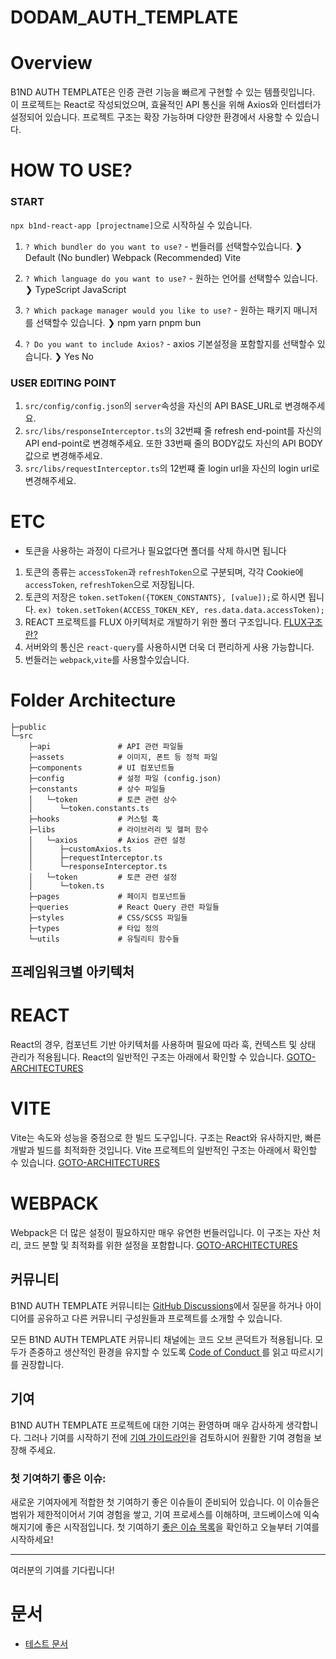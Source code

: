 # DODAM_AUTH_TEMPLATE
# Overview
B1ND AUTH TEMPLATE은 인증 관련 기능을 빠르게 구현할 수 있는 템플릿입니다. 이 프로젝트는 React로 작성되었으며, 효율적인 API 통신을 위해 Axios와 인터셉터가 설정되어 있습니다. 프로젝트 구조는 확장 가능하며 다양한 환경에서 사용할 수 있습니다.

# HOW TO USE?

### START

`npx b1nd-react-app [projectname]`으로 시작하실 수 있습니다. 

1. `? Which bundler do you want to use?` - 번들러를 선택할수있습니다.
❯   Default (No bundler)
    Webpack (Recommended)
    Vite

2. `? Which language do you want to use?` - 원하는 언어를 선택할수 있습니다.
❯   TypeScript
    JavaScript

3. `? Which package manager would you like to use?` - 원하는 패키지 매니저를 선택할수 있습니다.
❯   npm
    yarn
    pnpm
    bun

4. `? Do you want to include Axios?` - axios 기본설정을 포함할지를 선택할수 있습니다.
❯   Yes
    No


### USER EDITING POINT

1. `src/config/config.json`의 `server`속성을 자신의 API BASE_URL로 변경해주세요.
2. `src/libs/responseInterceptor.ts`의 32번쨰 줄 refresh end-point를 자신의 API end-point로 변경해주세요.
   또한 33번째 줄의 BODY값도 자신의 API BODY 값으로 변경해주세요.
3. `src/libs/requestInterceptor.ts`의 12번쨰 줄 login url을 자신의 login url로 변경해주세요.

# ETC
* 토큰을 사용하는 과정이 다르거나 필요없다면 폴더를 삭제 하시면 됩니다 

1. 토큰의 종류는 `accessToken`과 `refreshToken`으로 구분되며, 각각 Cookie에 `accessToken`, `refreshToken`으로 저장됩니다.
2. 토큰의 저장은 `token.setToken({TOKEN_CONSTANTS}, [value]);`로 하시면 됩니다. `ex) token.setToken(ACCESS_TOKEN_KEY, res.data.data.accessToken);`
2. REACT 프로젝트를 FLUX 아키텍처로 개발하기 위한 폴더 구조입니다. [FLUX구조란?](https://velog.io/@alskt0419/FLUX-%EC%95%84%ED%82%A4%ED%85%8D%EC%B3%90%EB%9E%80)
3. 서버와의 통신은 `react-query`를 사용하시면 더욱 더 편리하게 사용 가능합니다.
4. 번들러는 `webpack`,`vite`를 사용할수있습니다.



# Folder Architecture
```
├─public
└─src
    ├─api               # API 관련 파일들
    ├─assets            # 이미지, 폰트 등 정적 파일
    ├─components        # UI 컴포넌트들
    ├─config            # 설정 파일 (config.json)
    ├─constants         # 상수 파일들
    │   └─token         # 토큰 관련 상수
    │      └─token.constants.ts
    ├─hooks             # 커스텀 훅
    ├─libs              # 라이브러리 및 헬퍼 함수
    │   └─axios         # Axios 관련 설정
    │      ├─customAxios.ts
    │      ├─requestInterceptor.ts
    │      └─responseInterceptor.ts
    │   └─token         # 토큰 관련 설정
    │      └─token.ts
    ├─pages             # 페이지 컴포넌트들
    ├─queries           # React Query 관련 파일들
    ├─styles            # CSS/SCSS 파일들
    ├─types             # 타입 정의
    └─utils             # 유틸리티 함수들
```

   

## 프레임워크별 아키텍처
 # REACT
 React의 경우, 컴포넌트 기반 아키텍처를 사용하며 필요에 따라 훅, 컨텍스트 및 상태 관리가 적용됩니다. React의 일반적인 구조는 아래에서 확인할 수 있습니다.
[GOTO-ARCHITECTURES](https://github.com/Team-B1ND/B1ND-AUTH-TEMPLATE/tree/main/docs/REACT_ARCHITECTURES.md)

 # VITE
 Vite는 속도와 성능을 중점으로 한 빌드 도구입니다. 구조는 React와 유사하지만, 빠른 개발과 빌드를 최적화한 것입니다. Vite 프로젝트의 일반적인 구조는 아래에서 확인할 수 있습니다.
[GOTO-ARCHITECTURES](https://github.com/Team-B1ND/B1ND-AUTH-TEMPLATE/tree/main/docs/VITE_ARCHITECTURES.md)

# WEBPACK
 Webpack은 더 많은 설정이 필요하지만 매우 유연한 번들러입니다. 이 구조는 자산 처리, 코드 분할 및 최적화를 위한 설정을 포함합니다.
[GOTO-ARCHITECTURES](https://github.com/Team-B1ND/B1ND-AUTH-TEMPLATE/tree/main/docs/WEBPACK_ARCHITECTURES.md)



## 커뮤니티

B1ND AUTH TEMPLATE 커뮤니티는 [GitHub Discussions](https://github.com/Team-B1ND/B1ND-AUTH-TEMPLATE/discussions)에서 질문을 하거나 아이디어를 공유하고 다른 커뮤니티 구성원들과 프로젝트를 소개할 수 있습니다.

모든 B1ND AUTH TEMPLATE 커뮤니티 채널에는 코드 오브 콘덕트가 적용됩니다. 모두가 존중하고 생산적인 환경을 유지할 수 있도록 [Code of Conduct ](https://github.com/Team-B1ND/B1ND-AUTH-TEMPLATE/tree/main/docs/CODE_OF_CONDUCT_KO.md)를 읽고 따르시기를 권장합니다.

## 기여

B1ND AUTH TEMPLATE 프로젝트에 대한 기여는 환영하며 매우 감사하게 생각합니다. 그러나 기여를 시작하기 전에 [기여 가이드라인](https://github.com/Team-B1ND/B1ND-AUTH-TEMPLATE/tree/main/docs/contributing_ko.md)을 검토하시어 원활한 기여 경험을 보장해 주세요.

### 첫 기여하기 좋은 이슈:
새로운 기여자에게 적합한 첫 기여하기 좋은 이슈들이 준비되어 있습니다. 이 이슈들은 범위가 제한적이어서 기여 경험을 쌓고, 기여 프로세스를 이해하며, 코드베이스에 익숙해지기에 좋은 시작점입니다. 첫 기여하기 [좋은 이슈 목록](https://github.com/Team-B1ND/B1ND-AUTH-TEMPLATE/issues?q=is%3Aissue%20state%3Aopen%20label%3A%22good%20first%20issue%22)을 확인하고 오늘부터 기여를 시작하세요!

---

여러분의 기여를 기다립니다!

# 문서

- [테스트 문서](https://github.com/Team-B1ND/B1ND-AUTH-TEMPLATE/tree/main/docs/testing_ko.md)

